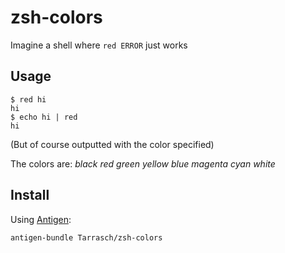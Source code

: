 # zsh-colors

Imagine a shell where `red ERROR` just works

## Usage

    $ red hi
    hi
    $ echo hi | red
    hi

(But of course outputted with the color specified)

The colors are: *black red green yellow blue magenta cyan white*

## Install

Using [Antigen](https://github.com/zsh-users/antigen):

    antigen-bundle Tarrasch/zsh-colors
